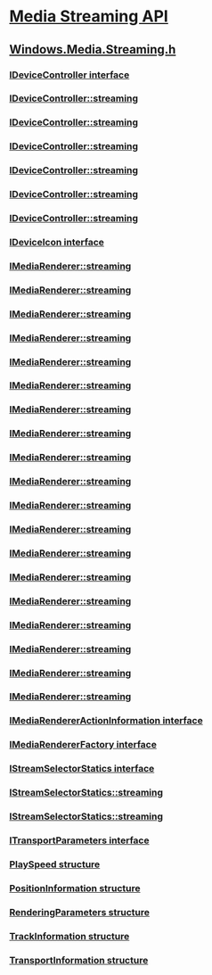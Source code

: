 # [Media Streaming API](index.md)
## [Windows.Media.Streaming.h](../windows.media.streaming/index.md)
### [IDeviceController interface](../windows.media.streaming/nn-windows-media-streaming-idevicecontroller.md)
### [IDeviceController::streaming](../windows.media.streaming/nf-windows-media-streaming-idevicecontroller-add_devicearrival.md)
### [IDeviceController::streaming](../windows.media.streaming/nf-windows-media-streaming-idevicecontroller-add_devicedeparture.md)
### [IDeviceController::streaming](../windows.media.streaming/nf-windows-media-streaming-idevicecontroller-adddevice.md)
### [IDeviceController::streaming](../windows.media.streaming/nf-windows-media-streaming-idevicecontroller-remove_devicearrival.md)
### [IDeviceController::streaming](../windows.media.streaming/nf-windows-media-streaming-idevicecontroller-remove_devicedeparture.md)
### [IDeviceController::streaming](../windows.media.streaming/nf-windows-media-streaming-idevicecontroller-removedevice.md)
### [IDeviceIcon interface](../windows.media.streaming/nn-windows-media-streaming-ideviceicon.md)
### [IMediaRenderer::streaming](../windows.media.streaming/nf-windows-media-streaming-imediarenderer-add_renderingparametersupdate.md)
### [IMediaRenderer::streaming](../windows.media.streaming/nf-windows-media-streaming-imediarenderer-add_transportparametersupdate.md)
### [IMediaRenderer::streaming](../windows.media.streaming/nf-windows-media-streaming-imediarenderer-getmuteasync.md)
### [IMediaRenderer::streaming](../windows.media.streaming/nf-windows-media-streaming-imediarenderer-getpositioninformationasync.md)
### [IMediaRenderer::streaming](../windows.media.streaming/nf-windows-media-streaming-imediarenderer-gettransportinformationasync.md)
### [IMediaRenderer::streaming](../windows.media.streaming/nf-windows-media-streaming-imediarenderer-getvolumeasync.md)
### [IMediaRenderer::streaming](../windows.media.streaming/nf-windows-media-streaming-imediarenderer-playasync.md)
### [IMediaRenderer::streaming](../windows.media.streaming/nf-windows-media-streaming-imediarenderer-playatspeedasync.md)
### [IMediaRenderer::streaming](../windows.media.streaming/nf-windows-media-streaming-imediarenderer-remove_renderingparametersupdate.md)
### [IMediaRenderer::streaming](../windows.media.streaming/nf-windows-media-streaming-imediarenderer-remove_transportparametersupdate.md)
### [IMediaRenderer::streaming](../windows.media.streaming/nf-windows-media-streaming-imediarenderer-seekasync.md)
### [IMediaRenderer::streaming](../windows.media.streaming/nf-windows-media-streaming-imediarenderer-setmuteasync.md)
### [IMediaRenderer::streaming](../windows.media.streaming/nf-windows-media-streaming-imediarenderer-setnextsourcefrommediasourceasync.md)
### [IMediaRenderer::streaming](../windows.media.streaming/nf-windows-media-streaming-imediarenderer-setnextsourcefromstreamasync.md)
### [IMediaRenderer::streaming](../windows.media.streaming/nf-windows-media-streaming-imediarenderer-setnextsourcefromuriasync.md)
### [IMediaRenderer::streaming](../windows.media.streaming/nf-windows-media-streaming-imediarenderer-setsourcefrommediasourceasync.md)
### [IMediaRenderer::streaming](../windows.media.streaming/nf-windows-media-streaming-imediarenderer-setsourcefromstreamasync.md)
### [IMediaRenderer::streaming](../windows.media.streaming/nf-windows-media-streaming-imediarenderer-setsourcefromuriasync.md)
### [IMediaRenderer::streaming](../windows.media.streaming/nf-windows-media-streaming-imediarenderer-setvolumeasync.md)
### [IMediaRendererActionInformation interface](../windows.media.streaming/nn-windows-media-streaming-imediarendereractioninformation.md)
### [IMediaRendererFactory interface](../windows.media.streaming/nn-windows-media-streaming-imediarendererfactory.md)
### [IStreamSelectorStatics interface](../windows.media.streaming/nn-windows-media-streaming-istreamselectorstatics.md)
### [IStreamSelectorStatics::streaming](../windows.media.streaming/nf-windows-media-streaming-istreamselectorstatics-getstreampropertiesasync.md)
### [IStreamSelectorStatics::streaming](../windows.media.streaming/nf-windows-media-streaming-istreamselectorstatics-selectbeststreamasync.md)
### [ITransportParameters interface](../windows.media.streaming/nn-windows-media-streaming-itransportparameters.md)
### [PlaySpeed structure](../windows.media.streaming/ns-windows-media-streaming-playspeed.md)
### [PositionInformation structure](../windows.media.streaming/ns-windows-media-streaming-positioninformation.md)
### [RenderingParameters structure](../windows.media.streaming/ns-windows-media-streaming-renderingparameters.md)
### [TrackInformation structure](../windows.media.streaming/ns-windows-media-streaming-trackinformation.md)
### [TransportInformation structure](../windows.media.streaming/ns-windows-media-streaming-transportinformation.md)
